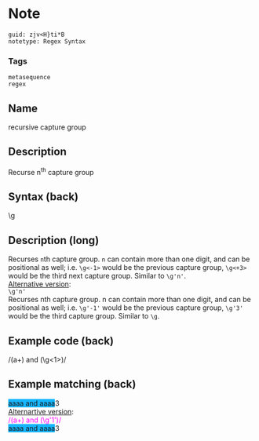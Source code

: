 # Note
```
guid: zjv<H}ti*B
notetype: Regex Syntax
```

### Tags
```
metasequence
regex
```

## Name
recursive capture group

## Description
Recurse n<sup>th</sup> capture group

## Syntax (back)
<div><div>\g<n></div></div>

## Description (long)
<div><div><div>Recurses <code>n</code>th capture group. <code>n</code> can contain more than one digit, and can be positional as well; i.e. <code>\g<-1></code> would be the previous capture group, <code>\g<+3></code> would be the third next capture group. Similar to <code>\g'n'</code>.</div></div></div><div>
</div><div><u>Alternative version</u>:</div><div><div><code>\g'n'</code>
</div><div><div>Recurses nth capture group. n can contain more than one digit, and can be positional as well; i.e. <code>\g'-1'</code> would be the previous capture group, <code>\g'3'</code> would be the third capture group. Similar to <code>\g<n></code>.</div></div></div>

## Example code (back)
/(a+) and (\g<1>)/

## Example matching (back)
<div><span style="background-color: rgb(21, 181, 255);">aaaa and aaaa</span>3
</div><div>
</div><div><u>Alternartive version</u>:</div><div><div><font color="#ff00ff">/(a+) and (\g'1')/</font></div><div>
</div><div><div><span style="background-color: rgb(21, 181, 255);">aaaa and aaaa</span>3</div></div></div>
